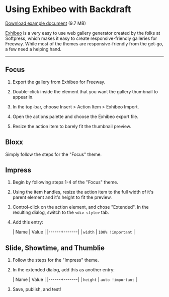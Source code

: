 # Using Exhibeo with Backdraft

[Download example document](https://github.com/CalebGrove/Backdraft-Docs/blob/master/downloads/exhibeo.zip?raw=true) (9.7 MB)

[Exhibeo](http://exhibeoapp.com) is a very easy to use web gallery generator created by the folks at Softpress, which makes it easy to create responsive-friendly galleries for Freeway. While most of the themes are responsive-friendly from the get-go, a few need a helping hand.

----

## Focus

1. Export the gallery from Exhibeo for Freeway.

2. Double-click inside the element that you want the gallery thumbnail to appear in.

3. In the top-bar, choose Insert > Action Item > Exhibeo Import.

4. Open the actions palette and choose the Exhibeo export file.

5. Resize the action item to barely fit the thumbnail preview.


## Bloxx

Simply follow the steps for the "Focus" theme.


## Impress

1. Begin by following steps 1-4 of the "Focus" theme.

2. Using the item handles, resize the action item to the full width of it's parent element and it's height to fit the preview.

3. Control-click on the action element, and chose "Extended". In the resulting dialog, switch to the `<div style>` tab.

4. Add this entry:

	| Name | Value |
	|------+-------|
	| `width` | `100% !important` |


## Slide, Showtime, and Thumblie

1. Follow the steps for the "Impress" theme.

2. In the extended dialog, add this as another entry:

	| Name | Value |
	|------+-------|
	| `height` | `auto !important` |

3. Save, publish, and test!
